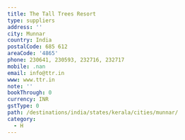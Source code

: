 ```yaml
---
title: The Tall Trees Resort
type: suppliers
address: ''
city: Munnar
country: India
postalCode: 685 612
areaCode: '4865'
phone: 230641, 230593, 232716, 232717
mobile: .nan
email: info@ttr.in
www: www.ttr.in
note: ''
bookThrough: 0
currency: INR
gstType: 0
path: /destinations/india/states/kerala/cities/munnar/
category:
  - H
---
```


